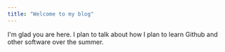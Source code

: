 ```yaml
---
title: "Welcome to my blog"
---
```


I'm glad you are here. I plan to talk about how I plan to learn Github and other software over the summer.
